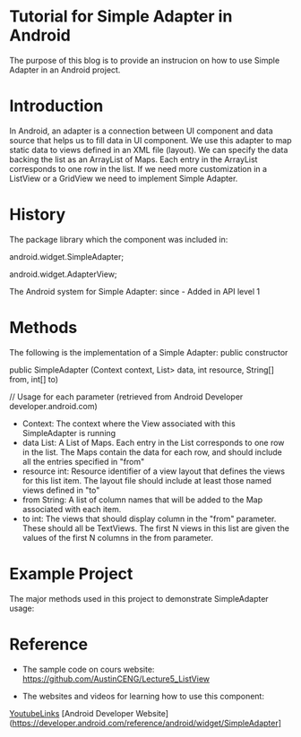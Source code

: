 # Tutorial for Simple Adapter in Android

The purpose of this blog is to provide an instrucion on how to use Simple Adapter in an Android project.

# Introduction

In Android, an adapter is a connection between UI component and data source that helps us to fill data in UI component. We use this adapter to map static data to views defined in an XML file (layout). We can specify the data backing the list as an ArrayList of Maps. Each entry in the ArrayList corresponds to one row in the list. If we need more customization in a ListView or a GridView we need to implement Simple Adapter.

# History

The package library which the component was included in:

android.widget.SimpleAdapter;

android.widget.AdapterView;

The Android system for Simple Adapter: since - Added in API level 1

# Methods

The following is the implementation of a Simple Adapter: public constructor

public SimpleAdapter (Context context, List<? extends Map<String, ?>> data, int resource, String[] from, int[] to)

// Usage for each parameter (retrieved from Android Developer developer.android.com)

- Context: The context where the View associated with this SimpleAdapter is running
- data List: A List of Maps. Each entry in the List corresponds to one row in the list. The Maps contain the data for each row, and should include all the entries specified in "from"
- resource	int: Resource identifier of a view layout that defines the views for this list item. The layout file should include at least those named views defined in "to"
- from	String: A list of column names that will be added to the Map associated with each item.
- to	int: The views that should display column in the "from" parameter. These should all be TextViews. The first N views in this list are given the values of the first N columns in the from parameter.

# Example Project

The major methods used in this project to demonstrate SimpleAdapter usage:

# Reference

- The sample code on cours website: https://github.com/AustinCENG/Lecture5_ListView

- The websites and videos for learning how to use this component:

[YoutubeLinks](https://www.youtube.com/watch?v=nOdSARCVYic)
[Android Developer Website](https://developer.android.com/reference/android/widget/SimpleAdapter]
